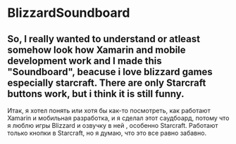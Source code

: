 # BlizzardSoundboard
So, I really wanted to understand or atleast somehow look how Xamarin and mobile development work and I made this "Soundboard", beacuse i love blizzard games especially starcraft. 
There are only Starcraft buttons work, but i think it is still funny.
--------------------------------------------------------------------------------------------------------------------------------------
Итак, я хотел понять или хотя бы как-то посмотреть, как работают Xamarin и мобильная разработка, и я сделал этот саудбоард, потому что я люблю игры Blizzard и озвучку в ней
, особенно Starcraft.
Работают только кнопки в Starcraft, но я думаю, что это все равно забавно.
